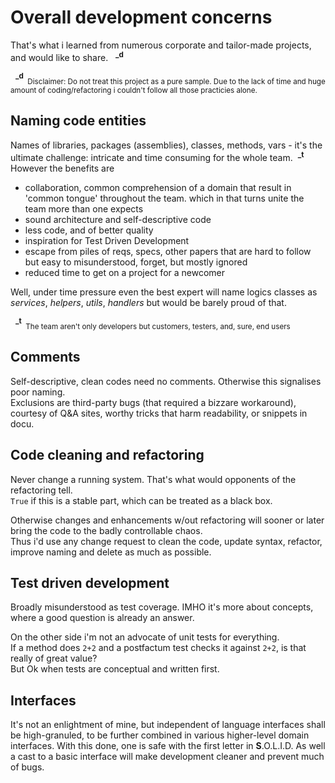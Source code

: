 # Overall development concerns
That's what i learned from numerous corporate and tailor-made projects, and would like to share.&nbsp;&nbsp;&nbsp;<sup>**_d**</sup>

&nbsp;&nbsp;<sup>**_d**</sup><sub>&nbsp;&nbsp;Disclaimer:&nbsp;Do not treat this project as a pure sample. Due to the lack of time and huge amount of coding/refactoring i couldn't follow all those practicies alone.</sub>

## Naming code entities
Names of libraries, packages (assemblies), classes, methods, vars - it's the ultimate challenge: intricate and time consuming for the whole team.&nbsp;&nbsp;<sup>**_t**</sup>\
However the benefits are
+ collaboration, common comprehension of a domain that result in 'common tongue' throughout the team. which in that turns unite the team more than one expects
+ sound architecture and self-descriptive code
+ less code, and of better quality
+ inspiration for Test Driven Development
+ escape from piles of reqs, specs, other papers that are hard to follow but easy to misunderstood, forget, but mostly ignored
+ reduced time to get on a project for a newcomer 

Well, under time pressure even the best expert will name logics classes as *services*, *helpers*, *utils*, *handlers* but would be barely proud of that.

&nbsp;&nbsp;<sup>**_t**</sup><sub>&nbsp;&nbsp;The team aren't only developers but customers, testers, and, sure, end users</sub>

## Comments
Self-descriptive, clean codes need no comments. Otherwise this signalises poor naming.\
Exclusions are third-party bugs (that required a bizzare workaround), courtesy of Q&A sites, worthy tricks that harm readability, or snippets in docu.

## Code cleaning and refactoring
Never change a running system. That's what would opponents of the refactoring tell.\
`True` if this is a stable part, which can be treated as a black box.

Otherwise changes and enhancements w/out refactoring will sooner or later bring the code to the badly controllable chaos.\
Thus i'd use any change request to clean the code, update syntax, refactor, improve naming and delete as much as possible.

## Test driven development
Broadly misunderstood as test coverage. IMHO it's more about concepts, where a good question is already an answer.

On the other side i'm not an advocate of unit tests for everything.\
If a method does `2+2` and a postfactum test checks it against `2+2`, is that really of great value?\
But Ok when tests are conceptual and written first.

## Interfaces
It's not an enlightment of mine, but independent of language interfaces shall be high-granuled, to be further combined in various higher-level domain interfaces.
With this done, one is safe with the first letter in **S**.O.L.I.D. As well a cast to a basic interface will make development cleaner and prevent much of bugs.